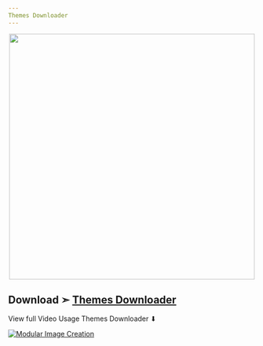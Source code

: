 ```yaml
---
Themes Downloader
---
```


<p align="center">
  <img width="500" height="500" src="https://user-images.githubusercontent.com/6248794/134047896-73e5d6ae-0b0a-4686-a98b-f50ccbfd0204.png">
</p>

## Download ➣ [Themes Downloader](https://github.com/chris1111/My-Simple-OC-Themes/raw/master/Themes%20Downloader/ThemesDownloader.dmg.zip)

View full Video Usage Themes Downloader  ⬇︎

[![Modular Image Creation](https://user-images.githubusercontent.com/6248794/134072536-7c46b8cc-4d8b-42f9-a28a-3c02734f1f5d.png)](https://youtu.be/n8mOM09vxcQ)


